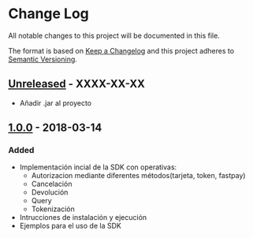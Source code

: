# Change Log
All notable changes to this project will be documented in this file.

The format is based on [Keep a Changelog](http://keepachangelog.com/)
and this project adheres to [Semantic Versioning](http://semver.org/).

## [Unreleased] - XXXX-XX-XX
 - Añadir .jar al proyecto
 
## [1.0.0] - 2018-03-14
### Added
- Implementación incial de la SDK con operativas:
	- Autorizacion mediante diferentes métodos(tarjeta, token, fastpay)
	- Cancelación
	- Devolución
	- Query
	- Tokenización
- Intrucciones de instalación y ejecución
- Ejemplos para el uso de la SDK


[Unreleased]: https://github.com/Sipay/java-sdk/compare/1.0.0...develop
[1.0.0]: https://github.com/Sipay/java-sdk/compare/738dac36fbd061fc11cdf99944694ff16852be43...1.0.0



